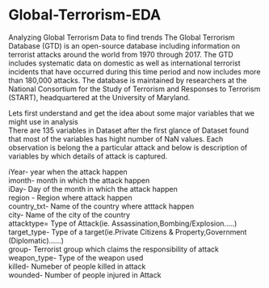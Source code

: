 # Global-Terrorism-EDA
Analyzing Global Terrorism Data to find trends
The Global Terrorism Database (GTD) is an open-source database including information on terrorist attacks around the world from 1970 through 2017. The GTD includes systematic data on domestic as well as international terrorist incidents that have occurred during this time period and now includes more than 180,000 attacks. The database is maintained by researchers at the National Consortium for the Study of Terrorism and Responses to Terrorism (START), headquartered at the University of Maryland.                                               

Lets first understand and get the idea about some major variables that we might use in analysis                                                                     
There are 135 variables in Dataset after the first glance of Dataset found that most of the variables has hight number of NaN values. Each observation is belong    the a particular attack and below is description of variables by which details of attack is captured.                                                                
                                                                                                          
iYear- year when the attack happen                                                                                                                                 
imonth- month in which the attack happen                                                                                                                           
iDay- Day of the month in which the attack happen                                                                                                                   
region - Region where attack happen                                                                                                                                 
country_txt- Name of the country where atttack happen                                                                                                               
city- Name of the city of the country                                                                                                                              
attacktype= Type of Attack(ie. Assassination,Bombing/Explosion.....)                                                                                               
target_type- Type of a target(ie.Private Citizens & Property,Government (Diplomatic)......)                                                                         
group- Terrorist group which claims the responsibility of attack                                                                                                   
weapon_type- Type of the weapon used                                                                                                                               
killed- Numeber of people killed in attack                                                                                                                         
wounded- Number of people injured in Attack                                                                                                                        
